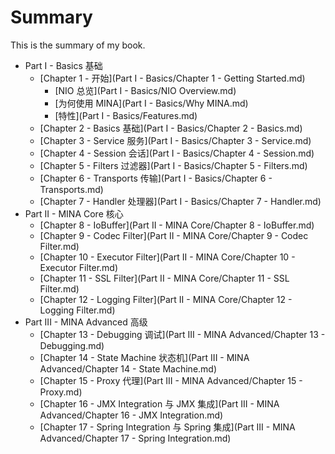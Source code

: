 # Summary

This is the summary of my book.

* Part I - Basics 基础
	* [Chapter 1 - 开始](Part I - Basics/Chapter 1 - Getting Started.md)
		* [NIO 总览](Part I - Basics/NIO Overview.md)
		* [为何使用 MINA](Part I - Basics/Why MINA.md)
		* [特性](Part I - Basics/Features.md)
 	* [Chapter 2 - Basics 基础](Part I - Basics/Chapter 2 - Basics.md)
 	* [Chapter 3 - Service 服务](Part I - Basics/Chapter 3 - Service.md)
 	* [Chapter 4 - Session 会话](Part I - Basics/Chapter 4 - Session.md)
 	* [Chapter 5 - Filters 过滤器](Part I - Basics/Chapter 5 - Filters.md)
 	* [Chapter 6 - Transports 传输](Part I - Basics/Chapter 6 - Transports.md)
 	* [Chapter 7 - Handler 处理器](Part I - Basics/Chapter 7 - Handler.md)
* Part II - MINA Core 核心
	* [Chapter 8 - IoBuffer](Part II - MINA Core/Chapter 8 - IoBuffer.md) 
	* [Chapter 9 - Codec Filter](Part II - MINA Core/Chapter 9 - Codec Filter.md) 
	* [Chapter 10 - Executor Filter](Part II - MINA Core/Chapter 10 - Executor Filter.md) 
	* [Chapter 11 - SSL Filter](Part II - MINA Core/Chapter 11 - SSL Filter.md) 
	* [Chapter 12 - Logging Filter](Part II - MINA Core/Chapter 12 - Logging Filter.md) 
* Part III - MINA Advanced 高级
	* [Chapter 13 - Debugging 调试](Part III - MINA Advanced/Chapter 13 - Debugging.md) 
	* [Chapter 14 - State Machine 状态机](Part III - MINA Advanced/Chapter 14 - State Machine.md) 
	* [Chapter 15 - Proxy 代理](Part III - MINA Advanced/Chapter 15 - Proxy.md) 
	* [Chapter 16 - JMX Integration 与 JMX 集成](Part III - MINA Advanced/Chapter 16 - JMX Integration.md) 
	* [Chapter 17 - Spring Integration 与 Spring 集成](Part III - MINA Advanced/Chapter 17 - Spring Integration.md) 
